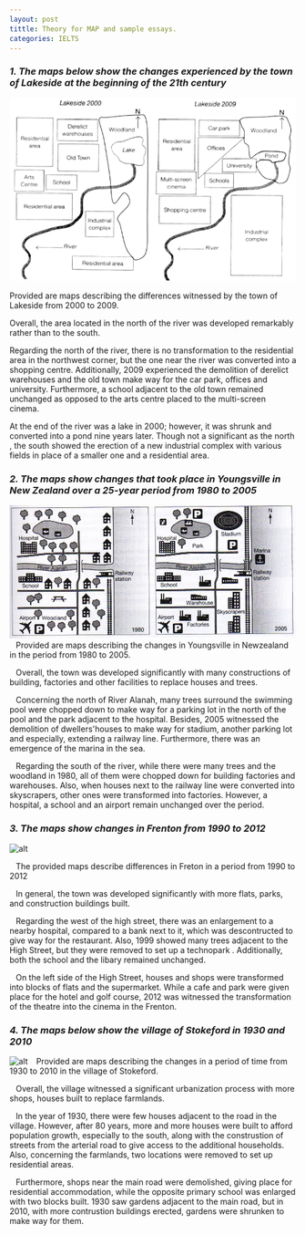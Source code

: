 ```yaml
---
layout: post
tittle: Theory for MAP and sample essays.
categories: IELTS
---
```


### ***1. The maps below show the changes experienced by the town of Lakeside at the beginning of the 21th century***

![alt](https://raw.githubusercontent.com/khangdltUIT/khangdltUIT.github.io/master/images/map_lakeside.png)

Provided are maps describing the differences witnessed by the town of Lakeside from 2000 to 2009.  

Overall, the area located in the north of the river was developed remarkably rather than to the south.  

Regarding the north of the river, there is no transformation to the residential area in the northwest corner, but the one near the river was converted into a shopping centre. Additionally, 2009 experienced the demolition of derelict warehouses and the old town make way for the car park, offices and university. Furthermore, a school adjacent to the old town remained unchanged as opposed to the arts centre placed to the multi-screen cinema.  

At the end of the river was a lake in 2000; however, it was shrunk and converted into a pond nine years later. Though not a significant as the north , the south showed the erection of a new industrial complex with various fields in place of a smaller one and a residential area.  
  
### ***2. The maps show changes that took place in Youngsville in New Zealand over a 25-year period from 1980 to 2005***
![alt](https://raw.githubusercontent.com/khangdltUIT/khangdltUIT.github.io/master/images/map_newzealand_1980_2005.jpg)
&ensp; Provided are maps describing the changes in Youngsville in Newzealand in the period from 1980 to 2005.  

&ensp; Overall, the town was developed significantly with many constructions of building, factories and other facilities to replace houses and trees.  

&ensp; Concerning the north of River Alanah, many trees surround the swimming pool were chopped down to make way for a parking lot in the north of the pool and the park adjacent to the hospital. Besides, 2005 witnessed the demolition of dwellers'houses to make way for stadium, another parking lot and especially, extending a railway line. Furthermore, there was an emergence of the marina in the sea.  

&ensp; Regarding the south of the river, while there were many trees and the woodland in 1980, all of them were chopped down for building factories and warehouses. Also, when houses next to the railway line were converted into skyscrapers, other ones were transformed into factories. However, a hospital, a school and an airport remain unchanged over the period.

### ***3. The maps show changes in Frenton from 1990 to 2012***
![alt](https://raw.githubusercontent.com/tuongkhangduongle/tuongkhangduongle.github.io/master/images/topic3.png)

&ensp; The provided maps describe differences in Freton in a period from 1990 to 2012

&ensp; In general, the town was developed significantly with more flats, parks, and construction buildings built.

&ensp; Regarding the west of the high street, there was an enlargement to a nearby hospital, compared to a bank next to it, which was descontructed to give way for the restaurant. Also, 1999 showed many trees adjacent to the High Street, but they were removed to set up a technopark . Additionally, both the school and the libary remained unchanged.

&ensp; On the left side of the High Street, houses and shops were transformed into blocks of flats and the supermarket. While a cafe and park were given place for the hotel and golf course, 2012 was witnessed the transformation of the theatre into the cinema in the Frenton.

### ***4. The maps below show the village of Stokeford in 1930 and 2010***
![alt](https://raw.githubusercontent.com/tuongkhangduongle/tuongkhangduongle.github.io/master/images/topic%204.png)
&ensp; Provided are maps describing the changes in a period of time from 1930 to 2010 in the village of Stokeford.

&ensp; Overall, the village witnessed a significant urbanization process with more shops, houses built to replace farmlands.

&ensp; In the year of 1930, there were few houses adjacent to the road in the village. However, after 80 years, more and more houses were built to afford population growth, especially to the south, along with the construstion of streets from the arterial road to give access to the additional households. Also, concerning the farmlands, two locations were removed to set up residential areas.  

&ensp; Furthermore, shops near the main road were demolished, giving place for residential accommodation, while the opposite primary school was enlarged with two blocks built. 1930 saw gardens adjacent to the main road, but in 2010, with more contrustion buildings erected, gardens were shrunken to make way for them.